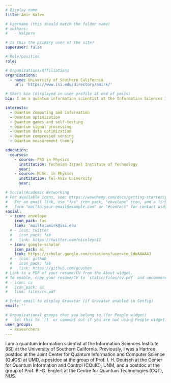 ```yaml
---
# Display name
title: Amir Kalev

# Username (this should match the folder name)
# authors:
#   - Halpern

# Is this the primary user of the site?
superuser: false

# Role/position
role: 

# Organizations/Affiliations
organizations:
  - name: University of Southern California
    url: 'https://www.isi.edu/directory/amirk/'

# Short bio (displayed in user profile at end of posts)
bio: I am a quantum information scientist at the Information Sciences Institute (ISI) at the University of Southern California. Previously, I was a Hartree postdoc at the Joint Center for Quantum Information and Computer Science (QuICS) at UMD, a postdoc at the group of Prof. I. H. Deutsch at the Center for Quantum Information and Control (CQuIC), UNM, and a postdoc at the group of Prof. B.-G. Englert at the Centre for Quantum Technologies (CQT), NUS.

interests:
  - Quantum computing and information
  - Quantum optimization 
  - Quantum games and self-testing
  - Quantum signal processing
  - Quantum data optimization
  - Quantum compressed sensing
  - Quantum measurement theory

education:
  courses:
    - course: PhD in Physics
      institution: Technion-Israel Institute of Technology
      year: 
    - course: M.Sc. in Physics
      institution: Tel-Aviv University
      year: 

# Social/Academic Networking
# For available icons, see: https://wowchemy.com/docs/getting-started/page-builder/#icons
#   For an email link, use "fas" icon pack, "envelope" icon, and a link in the
#   form "mailto:your-email@example.com" or "#contact" for contact widget.
social:
  - icon: envelope
    icon_pack: fas
    link: 'mailto:amirk@isi.edu'
  # - icon: twitter
  #   icon_pack: fab
  #   link: https://twitter.com/nicoleyh11
  - icon: google-scholar
    icon_pack: ai
    link: https://scholar.google.com/citations?user=te_1dnAAAAAJ
  # - icon: github
  #   icon_pack: fab
  #   link: https://github.com/gcushen
# Link to a PDF of your resume/CV from the About widget.
# To enable, copy your resume/CV to `static/files/cv.pdf` and uncomment the lines below.
# - icon: cv
#   icon_pack: ai
#   link: files/cv.pdf

# Enter email to display Gravatar (if Gravatar enabled in Config)
email: ''

# Organizational groups that you belong to (for People widget)
#   Set this to `[]` or comment out if you are not using People widget.
user_groups:
  - Researchers
---
```


I am a quantum information scientist at the Information Sciences Institute (ISI) at the University of Southern California. Previously, I was a Hartree postdoc at the Joint Center for Quantum Information and Computer Science (QuICS) at UMD, a postdoc at the group of Prof. I. H. Deutsch at the Center for Quantum Information and Control (CQuIC), UNM, and a postdoc at the group of Prof. B.-G. Englert at the Centre for Quantum Technologies (CQT), NUS.